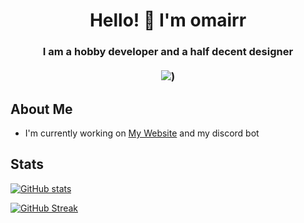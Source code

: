 <h1 align="center">Hello! 👋 I'm omairr</h1>
<h3 align="center">
  I am a hobby developer and a half decent designer 
  <br />
  <br />
  <a href="https://discord.com/users/779442220104417280"><img src="https://lanyard.cnrad.dev/api/779442220104417280"></a>)
</h3>

## About Me

- I'm currently working on [My Website](https://omaiirr.github.io) and my discord bot

## Stats
[![GitHub stats](https://github-readme-stats.vercel.app/api?username=omaiirr)](https://github.com/omaiirr/omaiirr)

[![GitHub Streak](https://streak-stats.demolab.com?user=omaiirr&theme=dracula&hide_border=true)](https://git.io/streak-stats)
<!--
**omaiirr/omaiirr** is a ✨ _special_ ✨ repository because its `README.md` (this file) appears on your GitHub profile.

Here are some ideas to get you started:

- 🔭 I’m currently working on ...
- 🌱 I’m currently learning ...
- 👯 I’m looking to collaborate on ...
- 🤔 I’m looking for help with ...
- 💬 Ask me about ...
- 📫 How to reach me: ...
- 😄 Pronouns: ...
- ⚡ Fun fact: ...
-->
